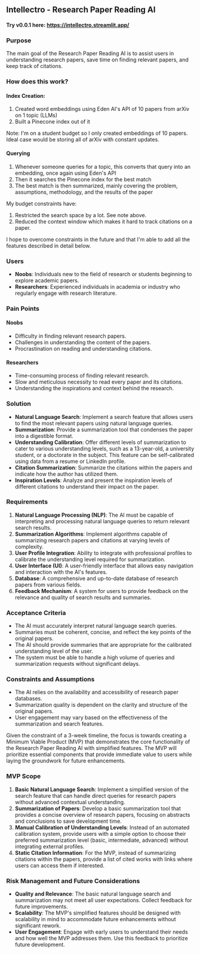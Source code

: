 ## Intellectro - Research Paper Reading AI

#### Try v0.0.1 here: https://intellectro.streamlit.app/

### Purpose

The main goal of the Research Paper Reading AI is to assist users in understanding research papers, save time on finding relevant papers, and keep track of citations.

### How does this work?

#### Index Creation:
1. Created word embeddings using Eden AI's API of 10 papers from arXiv on 1 topic (LLMs)
2. Built a Pinecone index out of it

Note: I'm on a student budget so I only created embeddings of 10 papers. Ideal case would be storing all of arXiv with constant updates.

#### Querying
1. Whenever someone queries for a topic, this converts that query into an embedding, once again using Eden's API
2. Then it searches the Pinecone index for the best match
3. The best match is then summarized, mainly covering the problem, assumptions, methodology, and the results of the paper

My budget constraints have:
1. Restricted the search space by a lot. See note above.
2. Reduced the context window which makes it hard to track citations on a paper.

I hope to overcome constraints in the future and that I'm able to add all the features described in detail below.

### Users

- **Noobs**: Individuals new to the field of research or students beginning to explore academic papers.
- **Researchers**: Experienced individuals in academia or industry who regularly engage with research literature.

### Pain Points

#### Noobs

- Difficulty in finding relevant research papers.
- Challenges in understanding the content of the papers.
- Procrastination on reading and understanding citations.

#### Researchers

- Time-consuming process of finding relevant research.
- Slow and meticulous necessity to read every paper and its citations.
- Understanding the inspirations and context behind the research.

### Solution

- **Natural Language Search**: Implement a search feature that allows users to find the most relevant papers using natural language queries.
- **Summarization**: Provide a summarization tool that condenses the paper into a digestible format.
- **Understanding Calibration**: Offer different levels of summarization to cater to various understanding levels, such as a 13-year-old, a university student, or a doctorate in the subject. This feature can be self-calibrated using data from a resume or LinkedIn profile.
- **Citation Summarization**: Summarize the citations within the papers and indicate how the author has utilized them.
- **Inspiration Levels**: Analyze and present the inspiration levels of different citations to understand their impact on the paper.

### Requirements

1. **Natural Language Processing (NLP)**: The AI must be capable of interpreting and processing natural language queries to return relevant search results.
2. **Summarization Algorithms**: Implement algorithms capable of summarizing research papers and citations at varying levels of complexity.
3. **User Profile Integration**: Ability to integrate with professional profiles to calibrate the understanding level required for summarization.
4. **User Interface (UI)**: A user-friendly interface that allows easy navigation and interaction with the AI's features.
5. **Database**: A comprehensive and up-to-date database of research papers from various fields.
6. **Feedback Mechanism**: A system for users to provide feedback on the relevance and quality of search results and summaries.

### Acceptance Criteria

- The AI must accurately interpret natural language search queries.
- Summaries must be coherent, concise, and reflect the key points of the original papers.
- The AI should provide summaries that are appropriate for the calibrated understanding level of the user.
- The system must be able to handle a high volume of queries and summarization requests without significant delays.

### Constraints and Assumptions

- The AI relies on the availability and accessibility of research paper databases.
- Summarization quality is dependent on the clarity and structure of the original papers.
- User engagement may vary based on the effectiveness of the summarization and search features.

Given the constraint of a 3-week timeline, the focus is towards creating a Minimum Viable Product (MVP) that demonstrates the core functionality of the Research Paper Reading AI with simplified features. The MVP will prioritize essential components that provide immediate value to users while laying the groundwork for future enhancements.

### MVP Scope

1. **Basic Natural Language Search**: Implement a simplified version of the search feature that can handle direct queries for research papers without advanced contextual understanding.
2. **Summarization of Papers**: Develop a basic summarization tool that provides a concise overview of research papers, focusing on abstracts and conclusions to save development time.
3. **Manual Calibration of Understanding Levels**: Instead of an automated calibration system, provide users with a simple option to choose their preferred summarization level (basic, intermediate, advanced) without integrating external profiles.
4. **Static Citation Information**: For the MVP, instead of summarizing citations within the papers, provide a list of cited works with links where users can access them if interested.

### Risk Management and Future Considerations

- **Quality and Relevance**: The basic natural language search and summarization may not meet all user expectations. Collect feedback for future improvements.
- **Scalability**: The MVP's simplified features should be designed with scalability in mind to accommodate future enhancements without significant rework.
- **User Engagement**: Engage with early users to understand their needs and how well the MVP addresses them. Use this feedback to prioritize future development.
